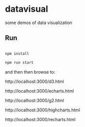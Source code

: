 # datavisual

some demos of data visualization

## Run

```bash

npm install

npm run start

```
and then then browse to:

http://localhost:3000/d3.html

http://localhost:3000/echarts.html

http://localhost:3000/g2.html

http://localhost:3000/highcharts.html

http://localhost:3000/recharts.html

